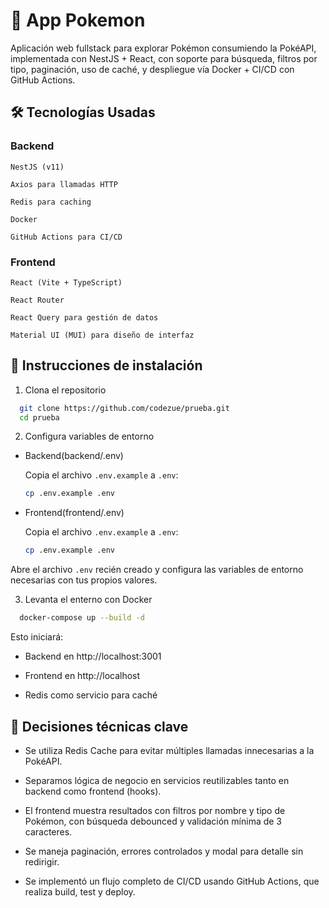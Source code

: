 
# 📱 App Pokemon

Aplicación web fullstack para explorar Pokémon consumiendo la PokéAPI, implementada con NestJS + React, con soporte para búsqueda, filtros por tipo, paginación, uso de caché, y despliegue vía Docker + CI/CD con GitHub Actions.


## 🛠️ Tecnologías Usadas

### Backend

    NestJS (v11)

    Axios para llamadas HTTP

    Redis para caching

    Docker

    GitHub Actions para CI/CD

### Frontend

    React (Vite + TypeScript)

    React Router

    React Query para gestión de datos

    Material UI (MUI) para diseño de interfaz

## 🚀 Instrucciones de instalación

  1. Clona el repositorio

  ```bash
    git clone https://github.com/codezue/prueba.git
    cd prueba
  ```
  2. Configura variables de entorno  
   -  Backend(backend/.env)

      Copia el archivo `.env.example` a `.env`:
      ```bash
      cp .env.example .env
      ```

  -  Frontend(frontend/.env)

      Copia el archivo `.env.example` a `.env`:
      ```bash
      cp .env.example .env
      ```

Abre el archivo `.env` recién creado y configura las variables de entorno necesarias con tus propios valores.

  3. Levanta el enterno con Docker

  ```bash
    docker-compose up --build -d
  ```
  
  Esto iniciará:

- Backend en http://localhost:3001

- Frontend en http://localhost

- Redis como servicio para caché
## 🧠 Decisiones técnicas clave

 - Se utiliza Redis Cache para evitar múltiples llamadas innecesarias a la PokéAPI.
 - Separamos lógica de negocio en servicios reutilizables tanto en backend como frontend (hooks).

 - El frontend muestra resultados con filtros por nombre y tipo de Pokémon, con búsqueda debounced y validación mínima de 3 caracteres.

 - Se maneja paginación, errores controlados y modal para detalle sin redirigir.

 - Se implementó un flujo completo de CI/CD usando GitHub Actions, que realiza build, test y deploy.